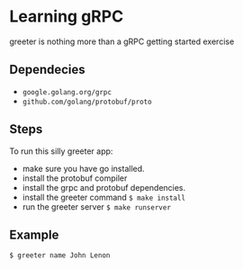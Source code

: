 # Learning gRPC

greeter is nothing more than a gRPC getting started exercise

## Dependecies
* `google.golang.org/grpc`
* `github.com/golang/protobuf/proto`

## Steps
To run this silly greeter app:

* make sure you have go installed.
* install the protobuf compiler
* install the grpc and protobuf dependencies.
* install the greeter command `$ make install`
* run the greeter server `$ make runserver`

## Example
`$ greeter name John Lenon`